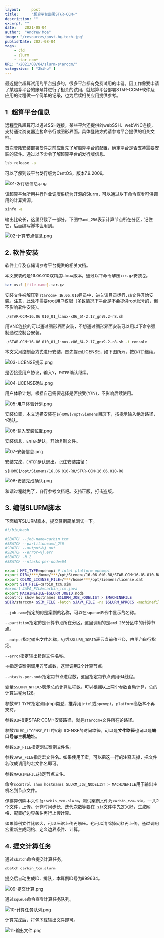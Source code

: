 ```yaml
---
layout:     post
title:      "超算平台部署STAR-CCM+"
description: ""
excerpt: ""
date:    2021-08-04
author:  "Andrew Moa"
image: "/resources/post-bg-tech.jpg"
publishDate: 2021-08-04
tags:
    - cfd 
    - slurm
    - star-ccm+
URL: "/2021/08/04/slurm-starccm/"
categories: [ "Zhihu" ]    
---
```


最近提供超算试用的平台挺多的，很多平台都有免费试用的申请。因工作需要申请了某超算平台的账号并进行了相关的试用，就超算平台部署STAR-CCM+软件及应用的过程做一个简单的记录，也为后续相关应用提供参考。

## 1. 超算平台信息

远程登陆超算可以通过SSH连接，某些平台还提供的webSSH、webVNC连接，支持通过浏览器连接命令行或图形界面。具体登陆方式请参考平台提供的相关文档。

首次登陆安装部署软件之前应当先了解超算平台的配置，确定平台是否支持需要安装的软件。通过以下命令了解超算平台的发行版信息。

```bash
lsb_release -a
```

可以了解到该平台发行版为CentOS，版本7.9.2009。

![01-发行版信息.png](/resources/01-发行版信息.png)

该超算平台所用并行作业调度系统为开源的Slurm，可以通过以下命令查看可供调用的计算资源。

```bash
sinfo -a
```

输出比较长，这里只截了一部分。下图中`amd_256`表示计算节点所在分区，记住它，后面编写脚本会用到。

![02-计算节点信息.png](/resources/02-计算节点信息.png)

## 2. 软件安装

软件上传及存储请参考平台提供的相关文档。

本文安装的是16.06.010双精度Linux版本。通过以下命令解压`tar.gz`安装包。

```bash
tar xvzf [file-name].tar.gz
```

安装文件被解压到`starccm+_16.06.010`目录中，进入该目录运行`.sh`文件开始安装。注意，此处不需要root用户权限（多数情况下平台是不会提供root账号的，但不影响软件安装）。

```bash
./STAR-CCM+16.06.010_01_linux-x86_64-2.17_gnu9.2-r8.sh
```

用VNC连接的可以通过图形界面安装，不想通过图形界面安装可以用以下命令强制通过控制台安装。

```bash
./STAR-CCM+16.06.010_01_linux-x86_64-2.17_gnu9.2-r8.sh -i console
```

本文采用控制台方式进行安装。首先提示LICENSE，如下图所示，按`ENTER`继续。

![03-LICENSE提示.png](/resources/03-LICENSE提示.png)

是否接受用户协议，输入`Y`，`ENTER`确认继续。

![04-LICENSE确认.png](/resources/04-LICENSE确认.png)

用户体验计划，根据自己需要选择是否接受(Y/N)，不影响后续使用。

![05-用户体验计划.png](/resources/05-用户体验计划.png)

安装位置，本文选择安装在`${HOME}/opt/Siemens`目录下，按提示输入绝对路径，`Y`确认。

![06-输入安装位置.png](/resources/06-输入安装位置.png)

安装信息，`ENTER`确认，开始复制文件。

![07-安装信息.png](/resources/07-安装信息.png)

安装完成，`ENTER`确认退出。记住安装路径：

`${HOME}/opt/Siemens/16.06.010-R8/STAR-CCM+16.06.010-R8`

![08-安装完成确认.png](/resources/08-安装完成确认.png)

和谐过程就免了，自行参考文档吧。支持正版，打击盗版。

## 3. 编制SLURM脚本

下面编写SLURM脚本，提交算例简单测试一下。

```bash
#!/bin/bash 

#SBATCH --job-name=carbin_tcm 
#SBATCH --partition=amd_256 
#SBATCH --output=%j.out 
#SBATCH --error=%j.err 
#SBATCH -N 2 
#SBATCH --ntasks-per-node=64 

export MPI_TYPE=openmpi # intel platform openmpi 
export DIR=/***/home/***/opt/Siemens/16.06.010-R8/STAR-CCM+16.06.010-R8/star/bin 
export CDLMD_LICENSE_FILE=/***/home/***/opt/Siemens/license.dat 
export SIM_FILE=carbin_tcm.sim 
#export JAVA_FILE=carbin_tcm.java 
export MACHINEFILE=$SLURM_JOBID.node 
scontrol show hostnames $SLURM_JOB_NODELIST > $MACHINEFILE 
$DIR/starccm+ $SIM_FILE -batch $JAVA_FILE -np $SLURM_NPROCS -machinefile $MACHINEFILE -mpi $MPI_TYPE -rsh ssh -power 
```

`--job-name`指定的的是案例的名称，可以在`squeue`命令中显示的名称。

`--partition`指定的是计算节点所在分区，这里调用的是`amd_256`分区中的计算节点。

`--output`指定输出文件名称，`%j`或`$SLURM_JOBID`表示当前作业ID，由平台自行指定。

`--error`指定输出错误文件名称。

`-N`指定该案例调用的节点数，这里调用2个计算节点。

`--ntasks-per-node`指定每节点进程数，这里指定每节点调用64线程。

变量`$SLURM_NPROCS`表示总的计算进程数，可以根据以上两个参数自动计算，总的计算进程为128。

参数`MPI_TYPE`指定调用mpi类型，推荐用`intel`或`openmpi`，`platform`高版本不再支持。

参数`DIR`指定STAR-CCM+安装路径，就是`starccm`+文件所在的路径。

参数`CDLMD_LICENSE_FILE`指定LICENSE的访问路径，可以是**文件路径**也可以是**端口号@主机地址**。

参数`SIM_FILE`指定测试案例文件名。

参数`JAVA_FILE`指定宏文件名。如果使用了宏，可以把这一行的注释去掉，把文件名改成调用的宏文件名即可。

参数`MACHINEFILE`指定节点文件。

命令`scontrol show hostnames SLURM_JOB_NODELIST > MACHINEFILE`用于输出主机名到节点文件。

保存算例脚本文件为`carbin_tcm.slurm`，测试案例文件为`carbin_tcm.sim`，一共2个文件，上传。计算时间步长、迭代次数等要在`.sim`文件中先定义好，生成网格、配置好边界条件再行上传计算。

如果算例文件比较大，可以压缩上传再解压。也可以清除掉网格再上传，通过调用宏重新生成网格、定义边界条件、计算。

## 4. 提交计算任务

通过`sbatch`命令提交计算任务。

```bash
sbatch carbin_tcm.slurm
```

提交后自动生成ID、排队，本算例ID号为899634。

![09-提交计算.png](/resources/09-提交计算.png)

通过`squeue`命令查看计算任务队列。

![10-计算任务队列.png](/resources/10-计算任务队列.png)

计算完成后，打包下载输出文件即可。

![11-输出文件.png](/resources/11-输出文件.png)

